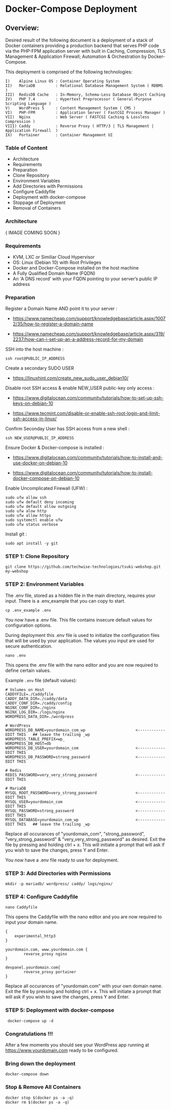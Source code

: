 
# Docker-Compose Deployment

## Overview:

Desired result of the following document is a deployment of a stack of Docker containers providing a production backend that serves PHP code via the PHP-FPM application server with built in Caching, Compression, TLS Management & Application Firewall; Automation & Orchestration by Docker-Compose. 

This deployment is comprised of the following technologies: 
```env
I)    Alpine Linux OS : Container Operating System
II)   MariaDB         : Relational Database Management System ( RDBMS )
III)  RedisDB Cache   : In-Memory, Schema-Less Database Object Caching
IV)   PHP 7.4         : Hypertext Preprocessor ( General-Purpose Scripting Language )
V)    WordPress 5     : Content Management System ( CMS )
VI)   PHP-FPM         : Application Server ( FastCGI Process Manager )
VII)  Nginx           : Web Server ( FASTCGI Caching & Lossless Compression )
VIII) Caddy           : Reverse Proxy ( HTTP/3 | TLS Management | Application Firewall  )
IX)   Portainer       : Container Management UI
```

### Table of Content

* Architecture
* Requirements
* Preparation
* Clone Repository
* Environment Variables
* Add Directories with Permissions
* Configure Caddyfile
* Deployment with docker-compose
* Stoppage of Deployment
* Removal of Containers


### Architecture

{ IMAGE COMING SOON }
  
### Requirements

* KVM, LXC or Similiar Cloud Hypervisor
* OS: Linux (Debian 10) with Root Privileges
* Docker and Docker-Compose installed on the host machine
* A Fully Qualified Domain Name (FQDN)
* An 'A DNS record' with your FQDN pointing to your server’s public IP address

### Preparation

Register a Domain Name AND point it to your server : 

* https://www.namecheap.com/support/knowledgebase/article.aspx/10072/35/how-to-register-a-domain-name

* https://www.namecheap.com/support/knowledgebase/article.aspx/319/2237/how-can-i-set-up-an-a-address-record-for-my-domain


SSH into the host machine : 

    ssh root@PUBLIC_IP_ADDRESS

Create a secondary SUDO USER

* https://linuxhint.com/create_new_sudo_user_debian10/

Disable root SSH access & enable NEW_USER public-key only access :

* https://www.digitalocean.com/community/tutorials/how-to-set-up-ssh-keys-on-debian-10

* https://www.tecmint.com/disable-or-enable-ssh-root-login-and-limit-ssh-access-in-linux/
    
Confirm Seconday User has SSH access from a new shell : 

    ssh NEW_USER@PUBLIC_IP_ADDRESS

Ensure Docker & Docker-compose is installed : 

* https://www.digitalocean.com/community/tutorials/how-to-install-and-use-docker-on-debian-10

* https://www.digitalocean.com/community/tutorials/how-to-install-docker-compose-on-debian-10

Enable Uncomplicated Firewall (UFW) :
    
    sudo ufw allow ssh 
    sudo ufw default deny incoming
    sudo ufw default allow outgoing
    sudo ufw alow http
    sudo ufw allow https
    sudo systemctl enable ufw
    sudo ufw status verbose

Install git :

    sudo apt install -y git

### STEP 1: Clone Repository

    git clone https://github.com/techwise-technologies/tsuki-webshop.git my-webshop

### STEP 2: Environment Variables

The .env file, stored as a hidden file in the main directory, requires your input. There is a .env_example that you can copy to start.

    cp .env_example .env

You now have a .env file. This file contains insecure default values for configuration options. 

During deployment this .env file is used to initialize the configuration files that will be used by your application. The values you input are used for secure authentication.

    nano .env

This opens the .env file with the nano editor and you are now required to define certain values.

Example `.env` file (default values):

```env
# Volumes on Host
CADDYFILE=./Caddyfile
CADDY_DATA_DIR=./caddy/data
CADDY_CONF_DIR=./caddy/config
NGINX_CONF_DIR=./nginx
NGINX_LOG_DIR=./logs/nginx
WORDPRESS_DATA_DIR=./wordpress

# WordPress
WORDPRESS_DB_NAME=yourdomain_com_wp                      <------------ EDIT THIS   ## leave the trailing _wp
WORDPRESS_TABLE_PREFIX=wp_
WORDPRESS_DB_HOST=db
WORDPRESS_DB_USER=yourdomain_com                         <------------ EDIT THIS
WORDPRESS_DB_PASSWORD=strong_password                    <------------ EDIT THIS

# Redis
REDIS_PASSWORD=very_very_strong_password                 <------------ EDIT THIS

# MariaDB
MYSQL_ROOT_PASSWORD=very_strong_password                 <------------ EDIT THIS
MYSQL_USER=yourdomain_com                                <------------ EDIT THIS
MYSQL_PASSWORD=strong_password                           <------------ EDIT THIS
MYSQL_DATABASE=yourdomain_com_wp                         <------------ EDIT THIS   ## leave the trailing _wp 

```
Replace all occurances of "yourdomain_com", "strong_password", "very_strong_password" & "very_very_strong_password" as desired. 
Exit the file by pressing and holding ctrl + x. This will initiate a prompt that will ask if you wish to save the changes, press Y and Enter. 

You now have a .env file ready to use for deployment.

### STEP 3: Add Directories with Permissions

    mkdir -p mariadb/ wordpress/ caddy/ logs/nginx/


### STEP 4: Configure Caddyfile
   
    nano Caddyfile

This opens the  Caddyfile with the nano editor and you are now required to input your domain name.

```env
{
    experimental_http3
}

yourdomain.com, www.yourdomain.com {
        reverse_proxy nginx
}

devpanel.yourdomain.com{
        reverse_proxy portainer
}

```

Replace all occurances of "yourdomain.com" with your own domain name. 
Exit the file by pressing and holding ctrl + x. This will initiate a prompt that will ask if you wish to save the changes, press Y and Enter. 

### STEP 5: Deployment with docker-compose

     docker-compose up -d 

### Congratulations !!!

After a few moments you should see your WordPress app running at https://www.yourdomain.com ready to be configured.

### Bring down the deployment

    docker-compose down

### Stop & Remove All Containers

    docker stop $(docker ps -a -q)
    docker rm $(docker ps -a -q)

